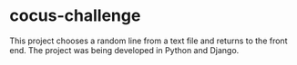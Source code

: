# cocus-challenge
This project chooses a random line from a text file and returns to the front end. The project was being developed in Python and Django.
